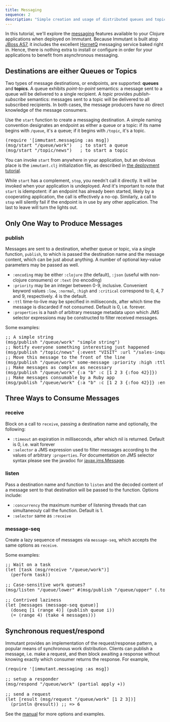 ```yaml
---
title: Messaging
sequence: 2
description: "Simple creation and usage of distributed queues and topics"
---
```


In this tutorial, we'll explore the [messaging] features available to
your Clojure applications when deployed on Immutant. Because Immutant
is built atop [JBoss AS7][as7], it includes the excellent [HornetQ]
messaging service baked right in. Hence, there is nothing extra to
install or configure in order for your applications to benefit from
asynchronous messaging.

## Destinations are either Queues or Topics

Two types of message destinations, or endpoints, are supported:
**queues** and **topics**. A queue exhibits *point-to-point*
semantics: a message sent to a queue will be delivered to a single
recipient. A *topic* provides *publish-subscribe* semantics: messages
sent to a topic will be delivered to all subscribed recipients. In
both cases, the message producers have no direct knowledge of the
message consumers.

Use the `start` function to create a messaging destination. A simple
naming convention designates an endpoint as either a queue or a topic:
if its name begins with `/queue`, it's a queue; if it begins with
`/topic`, it's a topic.

<pre class="syntax clojure">(require '[immutant.messaging :as msg])
(msg/start "/queue/work")   ; to start a queue
(msg/start "/topic/news")   ; to start a topic
</pre>

You can invoke `start` from anywhere in your application, but an
obvious place is the `immutant.clj` initialization file, as described
in [the deployment tutorial][deploying].

While `start` has a complement, `stop`, you needn't call it
directly. It will be invoked when your application is undeployed. And
it's important to note that `start` is idempotent: if an endpoint has
already been started, likely by a cooperating application, the call is
effectively a no-op. Similarly, a call to `stop` will silently fail if
the endpoint is in use by any other application. The last to leave
will turn the lights out.

## Only One Way to Produce Messages

### publish

Messages are sent to a destination, whether queue or topic, via a
single function, `publish`, to which is passed the destination name
and the message content, which can be just about anything.  A number
of optional key-value parameters may be passed as well.

* `:encoding` may be either `:clojure` (the default), `:json` (useful
  with non-clojure consumers) or `:text` (no encoding)
* `:priority` may be an integer between 0-9, inclusive. Convenient
  keyword values `:low`, `:normal`, `:high` and `:critical` correspond
  to 0, 4, 7 and 9, respectively. 4 is the default.
* `:ttl` time-to-live may be specified in milliseconds, after which
  time the message is discarded if not consumed. Default is 0,
  i.e. forever.
* `:properties` is a hash of arbitrary message metadata upon which JMS
  selector expressions may be constructed to filter received messages.

Some examples:

<pre class="syntax clojure">;; A simple string
(msg/publish "/queue/work" "simple string")
;; Notify everyone something interesting just happened
(msg/publish "/topic/news" {:event "VISIT" :url "/sales-inquiry"})
;; Move this message to the front of the line
(msg/publish "/queue/work" some-message :priority :high :ttl 1000)
;; Make messages as complex as necessary
(msg/publish "/queue/work" {:a "b" :c [1 2 3 {:foo 42}]})
;; Make messages consumable by a Ruby app
(msg/publish "/queue/work" {:a "b" :c [1 2 3 {:foo 42}]} :encoding :json)
</pre>
    
## Three Ways to Consume Messages

### receive

Block on a call to `receive`, passing a destination name and
optionally, the following:

* `:timeout` an expiration in milliseconds, after which nil is
  returned. Default is 0, i.e. wait forever
* `:selector` a JMS expression used to filter messages according
  to the values of arbitrary `:properties`. For documentation on
  JMS selector syntax please see the javadoc for
  [javax.jms.Message].

### listen

Pass a destination name and function to `listen` and the decoded
content of a message sent to that destination will be passed to the
function. Options include:

* `:concurrency` the maximum number of listening threads that can
  simultaneouly call the function. Default is 1.
* `:selector` same as `:receive`

### message-seq

Create a lazy sequence of messages via `message-seq`, which accepts
the same options as `receive`.

Some examples:

<pre class="syntax clojure">;; Wait on a task
(let [task (msg/receive "/queue/work")]
  (perform task))

;; Case-sensitive work queues?
(msg/listen "/queue/lower" #(msg/publish "/queue/upper" (.toUpperCase %)))

;; Contrived laziness
(let [messages (message-seq queue)]
  (doseq [i (range 4)] (publish queue i))
  (= (range 4) (take 4 messages)))
</pre>

## Synchronous request/respond

Immutant provides an implementation of the request/response pattern, a
popular means of synchronous work distribution. Clients can publish a
message, i.e. make a request, and then block awaiting a response
without knowing exactly which consumer returns the response. For
example,

<pre class="syntax clojure">(require '[immutant.messaging :as msg])

;; setup a responder
(msg/respond "/queue/work" (partial apply +))

;; send a request
(let [result (msg/request "/queue/work" [1 2 3])]
  (println @result)) ;; => 6
</pre>

See the [manual][messaging] for more options and examples.

[messaging]: http://immutant.org/builds/LATEST/html-docs/messaging.html
[as7]: http://www.jboss.org/jbossas
[HornetQ]: http://hornetq.org
[javax.jms.Message]: http://java.sun.com/javaee/5/docs/api/javax/jms/Message.html
[deploying]: ../deploying/

